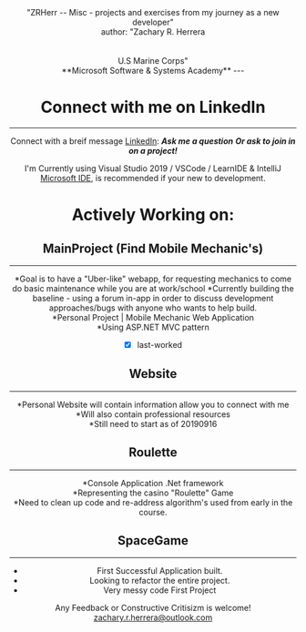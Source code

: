 <center>
"ZRHerr -- Misc - projects and exercises from my journey as a new developer" <br />
author: "Zachary R. Herrera<br /> <br /> <br /> U.S Marine Corps" <br />
**Microsoft Software & Systems Academy**
---

# Connect with me on LinkedIn
---
Connect with a breif message [LinkedIn](https://www.linkedin.com/in/herrera-zr/):
***Ask me a question***
***Or ask to join in on a project!***

I'm Currently using Visual Studio 2019 / VSCode / LearnIDE & IntelliJ [Microsoft IDE](https://visualstudio.microsoft.com/), is recommended if your new to development.

# Actively Working on:

## MainProject (Find Mobile Mechanic's)
---
*Goal is to have a "Uber-like" webapp, for requesting mechanics to come do basic maintenance while you are at work/school
*Currently building the baseline - using a forum in-app in order to discuss development approaches/bugs with anyone who wants to help build. <br />
*Personal Project | Mobile Mechanic Web Application <br />
*Using ASP.NET MVC pattern <br />
-[x] last-worked 

## Website
---
*Personal Website will contain information allow you to connect with me <br />
*Will also contain professional resources <br />
*Still need to start as of 20190916 

## Roulette
---
*Console Application .Net framework <br />
*Representing the casino "Roulette" Game <br />
*Need to clean up code and re-address algorithm's used from early in the course. 

## SpaceGame
---
* First Successful Application built. <br />
* Looking to refactor the entire project. <br />
* Very messy code First Project


Any Feedback or Constructive Critisizm is welcome!<br />
zachary.r.herrera@outlook.com 
</center>
